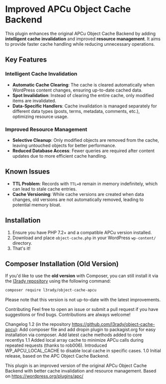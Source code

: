 # Improved APCu Object Cache Backend

This plugin enhances the original APCu Object Cache Backend by adding **intelligent cache invalidation** and improved **resource management**. It aims to provide faster cache handling while reducing unnecessary operations.

## Key Features

### Intelligent Cache Invalidation
- **Automatic Cache Clearing**: The cache is cleared automatically when WordPress content changes, ensuring up-to-date cached data.
- **Spot Invalidation**: Instead of clearing the entire cache, only modified items are invalidated.
- **Data-Specific Handlers**: Cache invalidation is managed separately for different data types (posts, terms, metadata, comments, etc.), optimizing resource usage.

### Improved Resource Management
- **Selective Cleanup**: Only modified objects are removed from the cache, leaving untouched objects for better performance.
- **Reduced Database Access**: Fewer queries are required after content updates due to more efficient cache handling.

## Known Issues

- **TTL Problem**: Records with `TTL=0` remain in memory indefinitely, which can lead to stale cache entries.
- **Cache Versioning**: While cache versions are created when data changes, old versions are not automatically removed, leading to potential memory bloat.

## Installation

1. Ensure you have PHP 7.2+ and a compatible APCu version installed.
2. Download and place `object-cache.php` in your WordPress `wp-content/` directory.
3. That's it!

## Composer Installation (Old Version)
If you'd like to use the **old version** with Composer, you can still install it via the [l3rady repository](https://github.com/l3rady/object-cache-apcu) using the following command:

```bash
composer require l3rady/object-cache-apcu
```
Please note that this version is not up-to-date with the latest improvements.

Contributing
Feel free to open an issue or submit a pull request if you have suggestions or find bugs. Contributions are always welcome!

Changelog
1.2
(in the repository https://github.com/l3rady/object-cache-apcu):
Add composer file and add dropin plugin to packagist.org for easy installation via composer.
Add latest cache methods added to core recentlys
1.1
Added local array cache to minimize APCu calls during repeated requests (thanks to rob006).
Introduced WP_APCU_LOCAL_CACHE to disable local cache in specific cases.
1.0
Initial release, based on the APC Object Cache Backend.

This plugin is an improved version of the original APCu Object Cache Backend with better cache invalidation and resource management.
Based on https://wordpress.org/plugins/apc/
